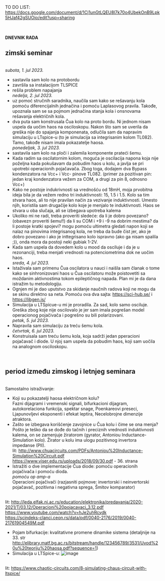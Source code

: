 TO DO LIST: https://docs.google.com/document/d/1Cj1unGtLQEU8l7k70o4UbekOnB9Lpk5HJaf42gSUOio/edit?usp=sharing

<br><br>**DNEVNIK RADA**
## zimski seminar
<br>_subota, 1. jul 2023._
- sastavila sam kolo na protobordu
- završila sa instalacijom TLSPICE
- rešila problem napajanja
<br>_nedelja, 2. jul 2023._
- uz pomoć stručnih saradnika, naučila sam kako se rešavanju kola pomoću diferencijalnih jednačina i pomoću Laplasovog pravila. Takođe, upoznala sam se sa pojmom jednačina stanja kola i onsnovama rešavanja električnih kola. 
- dva puta sam konstrusala Čua kolo na proto bordu. Ni jednom nisam uspela da uočim haos na osciloskopu. Nakon što sam se uverila da greška nije do spajanja komponenata, odlučila sam da napravim simulaciju u LTspice-u (to je simulacija sa integrisanim kolom TL082). Tamo, takođe nisam imala pokazatelje haosa. 
<br>_ponedeljak, 3. jul 2023._
- sastavila sam kolo na ploči i zalemila komponente prateći šemu.
- Kada radim sa oscilatornim kolom, moguća je oscilacija napona koja nije poželjna kada pokušavam da pobudim haos u kolu, a javlja se pri upotrebi operacionih pojačavača. Zbog toga, dodajem dva Bypass kondenzatora na Vcc+ i  Vcc- pinove TL082. (primer za pozitivan pin: jedan kraj kondenzatora vežem za COM, a drugi za pin 8, odnosno Vcc+)
- Kako ne postoje indukrivnosti sa vrednošću od 18mH, moja prvobitna ideja bila je da vežem redno tri induktivnosti: 15, 1.5 i 1.5. Kolo sa tim stvara haos, ali to nije pravilan način za vezivanje induktivnosti. Umesto njih, koristila sam drugačije kolo koje je menjalo te induktivnosti. Haos se stvara u oba slučaja, ali se izbegava upotreba kalema 
- Ukoliko mi ne radi, treba proveriti sledeće: da li je dobro povezano? (obavezn proveriti šemu!!) da li su COM i +9 i -9 na dobrim mestima? da li postoje kratki spojevi? mogu pomoću ultimetra gledati napon koji se nalaz na pinovima integrisanog kola, ne treba da bude čist jer, ako je dobro povezano i ako je inttegrisano kolo ispravno (ako ga nisam spalila ;)), onda mora da postoji neki gubiak 1-2V.
- Kada sam uspela da dovedem kolo u mood da osciluje i da je u rezonanciji, treba menjati vrednosti na potenciometrima dok ne uočim haos.
<br>_sreda, 4. jul 2023._
- Istaživala sam primenu Čua oscilatora u nauci i naišla sam članak o tome kako se sinhronizovani haos u Čua oscilatoru može poistovetiti sa moždanim aktivnostima tokom epileptičnog napada. Plan mi je da dana istražim tu metodologiju.
- Ognjen mi je dao uputstvo za skidanje naučnih radova koji ne mogu da se skinu direktno sa neta. Pomoću ova dva sajta: https://sci-hub.se/ i https://libgen.is/
- Simulacija u LTSpicue-u mi je proradila. Za sad, kolo samo osciluje. Greška zbog koje nije oscilovalo je jer sam imala pogrešan model operacionog pojačivača i pogrešno su bili polarizovani.
<br>_petak, 5. jul 2023._
- Napravila sam simulaciju za treću šemu kola. 
<br>_četvrtak, 6. jul 2023._
- Konstruisala sam treću šemu kola, koja sadrži jedan pperacioni pojačavač i diode. U njoj sam uspela da pobudim haos, koji sam uočila na analognom osciloskopu.
<br>

## period između zimskog i letnjeg seminara

<br>Samostalno istraživanje: 
- Koji su pokazatelji haosa električnom kolu?
<br> Fazni dijagrami i vremenski signali, bifurkacioni dijagram, autokorelaciona funkcija, spektar snage, Poenkareovi preseci, Ljapunovljevi eksponenti i efekat leptira, Necelobrojne dimenzije atraktora.
- Zašto se izbegava korišćenje zavojnice u Čua kolu i čime se ona menja? 
<br>Pošto je teško da se dođe do tačnih i preciznih vrednosti induktivnosti kalema, on se zamenjuje žiratorom (gyrator, Antoniou Inductance-Simulation kolo). Žirator u kolu ima ulogu pozitivnog invertora impedanse (PII). 
<br> lit: http://www.chuacircuits.com/PDFs/Antoniou%20Inductance-Simulation%20Circuit.pdf
<br> https://www.viser.edu.rs/uploads/2018/09/30.pdf - 36. strana
- Istražiti o dve implementacije Čua diode: pomoću operacionih pojačivača i pomoću dioda. 
<br> *pomoću op amp-a*
<br> Operacioni pojačivači (razjasniti pojmove: invertorski i neinvertorski pojačavač, pozitivna i negativna sprega, Šmitov komparator)

<br> lit: http://leda.elfak.ni.ac.rs/education/elektronika/predavanja/2020-2021/T/03.12/Operacioni%20pojacavaci_3.12.pdf
<br> https://www.youtube.com/watch?v=hJe2uhRcydk
<br> https://scindeks-clanci.ceon.rs/data/pdf/0040-2176/2019/0040-21761904549M.pdf

- Pojam bifurkacije: kvalitativne promene dinamike sistema (detaljnije na 33. str http://elibrary.matf.bg.ac.rs/bitstream/handle/123456789/3531/Uvod%20u%20teoriju%20haosa.pdf?sequence=1)
- Simulacija u LTSpice-u: 
![image](https://github.com/jovanajanjatovic/Haos-u-Cua-oscilatoru/assets/112614758/9280739d-9510-4c59-ac32-1953819501d8)


<br> lit: https://www.chaotic-circuits.com/8-simulating-chaus-circuit-with-ltspice/
